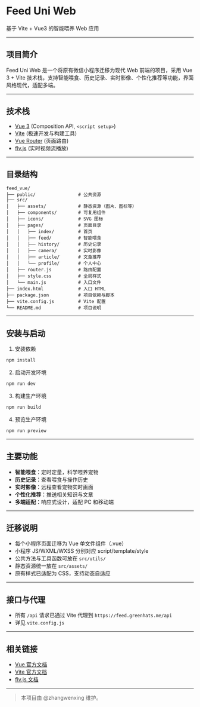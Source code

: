 
# Feed Uni Web

基于 Vite + Vue3 的智能喂养 Web 应用

---

## 项目简介

Feed Uni Web 是一个将原有微信小程序迁移为现代 Web 前端的项目，采用 Vue 3 + Vite 技术栈，支持智能喂食、历史记录、实时影像、个性化推荐等功能，界面风格现代，适配多端。

---

## 技术栈
- [Vue 3](https://vuejs.org/)  (Composition API, `<script setup>`)
- [Vite](https://vitejs.dev/)  (极速开发与构建工具)
- [Vue Router](https://router.vuejs.org/)  (页面路由)
- [flv.js](https://github.com/bilibili/flv.js)  (实时视频流播放)

---

## 目录结构

```
feed_vue/
├── public/                # 公共资源
├── src/
│   ├── assets/            # 静态资源（图片、图标等）
│   ├── components/        # 可复用组件
│   ├── icons/             # SVG 图标
│   ├── pages/             # 页面目录
│   │   ├── index/         # 首页
│   │   ├── feed/          # 智能喂食
│   │   ├── history/       # 历史记录
│   │   ├── camera/        # 实时影像
│   │   ├── article/       # 文章推荐
│   │   └── profile/       # 个人中心
│   ├── router.js          # 路由配置
│   ├── style.css          # 全局样式
│   └── main.js            # 入口文件
├── index.html             # 入口 HTML
├── package.json           # 项目依赖与脚本
├── vite.config.js         # Vite 配置
└── README.md              # 项目说明
```

---

## 安装与启动

1. 安装依赖

```bash
npm install
```

2. 启动开发环境

```bash
npm run dev
```

3. 构建生产环境

```bash
npm run build
```

4. 预览生产环境

```bash
npm run preview
```

---

## 主要功能

- **智能喂食**：定时定量，科学喂养宠物
- **历史记录**：查看喂食与操作历史
- **实时影像**：远程查看宠物实时画面
- **个性化推荐**：推送相关知识与文章
- **多端适配**：响应式设计，适配 PC 和移动端

---

## 迁移说明
- 每个小程序页面迁移为 Vue 单文件组件（.vue）
- 小程序 JS/WXML/WXSS 分别对应 script/template/style
- 公共方法与工具函数可放在 `src/utils/`
- 静态资源统一放在 `src/assets/`
- 原有样式已适配为 CSS，支持动态自适应

---

## 接口与代理
- 所有 `/api` 请求已通过 Vite 代理到 `https://feed.greenhats.me/api`
- 详见 `vite.config.js`

---

## 相关链接
- [Vue 官方文档](https://vuejs.org/)
- [Vite 官方文档](https://vitejs.dev/)
- [flv.js 文档](https://github.com/bilibili/flv.js)

---

> 本项目由 @zhangwenxing 维护。
